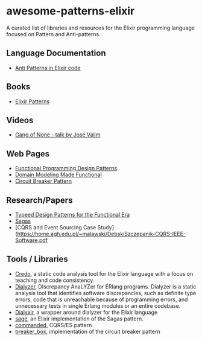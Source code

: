 # awesome-patterns-elixir
A curated list of libraries and resources for the Elixir programming language focused 
on Pattern and Anti-patterns.

## Language Documentation 

-  [Anti Patterns in Elixir code](https://hexdocs.pm/elixir/main/code-anti-patterns.html)
  
## Books 

- [Elixir Patterns](https://elixirpatterns.dev/)

## Videos 

- [Gang of None - talk by José Valim](https://www.youtube.com/watch?v=agkXUp0hCW8)

## Web Pages 

- [Functional Programming Design Patterns](https://fsharpforfunandprofit.com/fppatterns/)
- [Domain Modeling Made Functional](https://pragprog.com/titles/swdddf/domain-modeling-made-functional/)
- [Circuit Breaker Pattern](https://martinfowler.com/bliki/CircuitBreaker.html?ref=wellarchitected)

## Research/Papers 

- [Typeed Design Patterns for the Functional Era](https://arxiv.org/pdf/2307.07069)
- [Sagas](https://www.cs.cornell.edu/andru/cs711/2002fa/reading/sagas.pdf)
- [CQRS and Event Sourcing Case Study](https://home.agh.edu.pl/~malawski/DebskiSzczepanik-CQRS-IEEE-Software.pdf

## Tools / Libraries

- [Credo](https://hexdocs.pm/credo/overview.html), a static code analysis tool for the Elixir language with a focus on teaching and code consistency.
- [Dialyzer](https://www.erlang.org/doc/apps/dialyzer/dialyzer.html), DIscrepancy AnaLYZer for ERlang programs. Dialyzer is a static analysis tool that identifies software discrepancies, such as definite type errors, code that is unreachable because of programming errors, and unnecessary tests in single Erlang modules or an entire codebase.
- [Dialyxir](https://hexdocs.pm/dialyxir/readme.html), a wrapper around dialyzer for the Elixir language
- [sage](https://hexdocs.pm/sage/readme.html), an Elixir implementation of the Sagas pattern.
- [commanded](https://hexdocs.pm/commanded/Commanded.html), CQRS/ES pattern
- [breaker_box](https://hexdocs.pm/breaker_box/BreakerBox.html), implementation of the circuit breaker pattern
